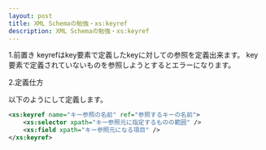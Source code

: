 ```yaml
---
layout: post
title: XML Schemaの勉強・xs:keyref
description: XML Schemaの勉強・xs:keyref
---
```

1.前置き
keyrefはkey要素で定義したkeyに対しての参照を定義出来ます。
key要素で定義されていないものを参照しようとするとエラーになります。

2.定義仕方

以下のようにして定義します。

```xml
<xs:keyref name="キー参照の名前" ref="参照するキーの名前">
	<xs:selector xpath="キー参照元に指定するものの範囲" />
	<xs:field xpath="キー参照元になる項目" />
</xs:keyref>
```
